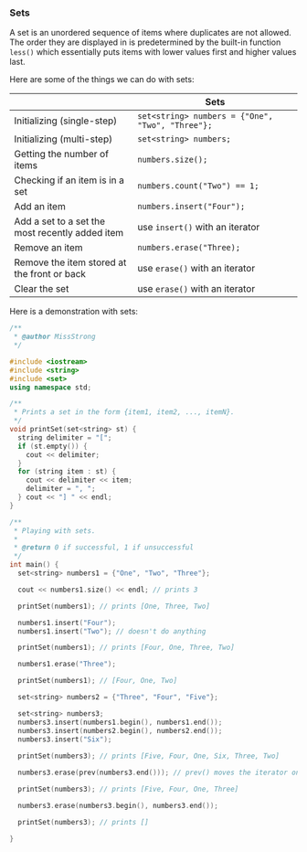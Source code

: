<!-- # [Link to video.]() -->

### Sets

A set is an unordered sequence of items where duplicates are not allowed. The order they are displayed in is predetermined by the built-in function `less()` which essentially puts items with lower values first and higher values last.

Here are some of the things we can do with sets:

| | Sets | 
| --- | --- |
| Initializing (single-step) | `set<string> numbers = {"One", "Two", "Three"};` | 
| Initializing (multi-step) | `set<string> numbers;` | 
| Getting the number of items | `numbers.size();` | 
| Checking if an item is in a set | `numbers.count("Two") == 1;` | 
| Add an item | `numbers.insert("Four");` | 
| Add a set to a set the most recently added item | use `insert()` with an iterator | 
| Remove an item | `numbers.erase("Three);` | 
| Remove the item stored at the front or back | use `erase()` with an iterator | 
| Clear the set | use `erase()` with an iterator | 

Here is a demonstration with sets:

```cpp
/**
 * @author MissStrong
 */

#include <iostream>
#include <string>
#include <set>
using namespace std;

/**
 * Prints a set in the form {item1, item2, ..., itemN}.
 */
void printSet(set<string> st) {
  string delimiter = "[";
  if (st.empty()) {
    cout << delimiter;
  }
  for (string item : st) {
    cout << delimiter << item;
    delimiter = ", ";
  } cout << "] " << endl;
}

/**
 * Playing with sets.
 *
 * @return 0 if successful, 1 if unsuccessful
 */
int main() {
  set<string> numbers1 = {"One", "Two", "Three"};

  cout << numbers1.size() << endl; // prints 3

  printSet(numbers1); // prints [One, Three, Two] 

  numbers1.insert("Four");
  numbers1.insert("Two"); // doesn't do anything

  printSet(numbers1); // prints [Four, One, Three, Two]

  numbers1.erase("Three");

  printSet(numbers1); // [Four, One, Two] 

  set<string> numbers2 = {"Three", "Four", "Five"};

  set<string> numbers3;
  numbers3.insert(numbers1.begin(), numbers1.end());
  numbers3.insert(numbers2.begin(), numbers2.end());
  numbers3.insert("Six");
  
  printSet(numbers3); // prints [Five, Four, One, Six, Three, Two] 

  numbers3.erase(prev(numbers3.end())); // prev() moves the iterator one spot back since end() goes one spot too far

  printSet(numbers3); // prints [Five, Four, One, Three] 

  numbers3.erase(numbers3.begin(), numbers3.end());

  printSet(numbers3); // prints []

}
```
